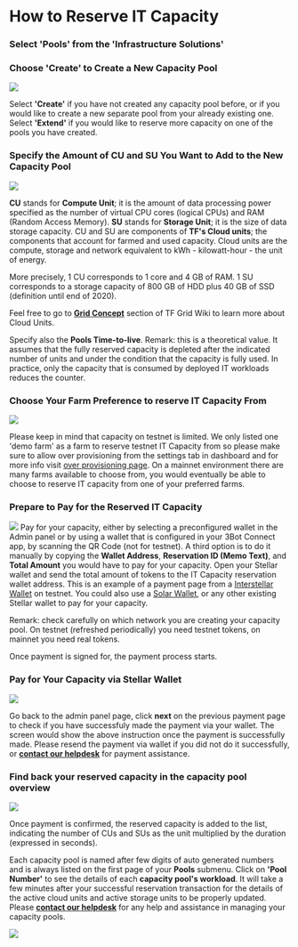 # How to Reserve IT Capacity

### Select 'Pools' from the 'Infrastructure Solutions'

### Choose 'Create' to Create a New Capacity Pool

![](./img/3bot_capacity_new_create.png)

Select __'Create'__ if you have not created any capacity pool before, or if you would like to create a new separate pool from your already existing one. Select __'Extend'__ if you would like to reserve more capacity on one of the pools you have created.


### Specify the Amount of CU and SU You Want to Add to the New Capacity Pool

![](./img/3bot_capacity_new_resource.png)

__CU__ stands for __Compute Unit__; it is the amount of data processing power specified as the number of virtual CPU cores (logical CPUs) and RAM (Random Access Memory). __SU__ stands for __Storage Unit__; it is the size of data storage capacity. CU and SU are components of __TF's Cloud units__; the components that account for farmed and used capacity. Cloud units are the compute, storage and network equivalent to kWh - kilowatt-hour - the unit of energy. 

More precisely, 1 CU corresponds to 1 core and 4 GB of RAM. 
1 SU corresponds to a storage capacity of 800 GB of HDD plus 40 GB of SSD (definition until end of 2020). 

Feel free to go to [__Grid Concept__](https://wiki.threefold.io/#/grid_concepts?id=some-examples-of-cu-and-su-in-detail) section of TF Grid Wiki to learn more about Cloud Units.

Specify also the __Pools Time-to-live__. 
Remark: this is a theoretical value. It assumes that the fully reserved capacity is depleted after the indicated number of units and under the condition that the capacity is fully used. In practice, only the capacity that is consumed by deployed IT workloads reduces the counter. 


### Choose Your Farm Preference to reserve IT Capacity From

![](./img/3bot_capacity_new_select_farm.png)

Please keep in mind that capacity on testnet is limited. We only listed one 'demo farm' as a farm to reserve testnet IT Capacity from so please make sure to allow over provisioning from the settings tab in dashboard and for more info visit [over provisioning page](https://manual2.threefold.io/#/3bot_settings?id=developers-options). On a mainnet environment there are many farms available to choose from, you would eventually be able to choose to reserve IT capacity from one of your preferred farms.

### Prepare to Pay for the Reserved IT Capacity

![](./img/3bot_capacity_new_pay.png)
Pay for your capacity, either by selecting a preconfigured wallet in the Admin panel or by using a wallet that is configured in your 3Bot Connect app, by scanning the QR Code (not for testnet). A third option is to do it manually by copying the __Wallet Address__, __Reservation ID (Memo Text)__, and __Total Amount__ you would have to pay for your capacity. 
Open your Stellar wallet and send the total amount of tokens to the IT Capacity reservation wallet address. This is an example of a payment page from a [Interstellar Wallet](interstellar_wallet.md) on testnet. You could also use a [Solar Wallet](solar_wallet.md), or any other existing Stellar wallet to pay for your capacity.

Remark: check carefully on which network you are creating your capacity pool. On testnet (refreshed periodically) you need testnet tokens, on mainnet you need real tokens. 

Once payment is signed for, the payment process starts. 

### Pay for Your Capacity via Stellar Wallet

![](./img/3bot_capacity_new_payment_process.png)



Go back to the admin panel page, click __next__ on the previous payment page to check if you have successfuly made the payment via your wallet. The screen would show the above instruction once the payment is successfully made. Please resend the payment via wallet if you did not do it successfully, or [__contact our helpdesk__](https://threefoldfaq.crisp.help/en/) for payment assistance.

### Find back your reserved capacity in the capacity pool overview

![](./img/capacity_new_overview.png)

Once payment is confirmed, the reserved capacity is added to the list, indicating the number of CUs and SUs as the unit multiplied by the duration (expressed in seconds).

 Each capacity pool is named after few digits of auto generated numbers and is always listed on the first page of your __Pools__ submenu. Click on __'Pool Number'__ to see the details of each __capacity pool's workload__. It will take a few minutes after your successful reservation transaction for the details of the active cloud units and active storage units to be properly updated. Please [__contact our helpdesk__](https://threefoldfaq.crisp.help/en/) for any help and assistance in managing your capacity pools.

![](./img/capacity_new_pooldetails.png)
